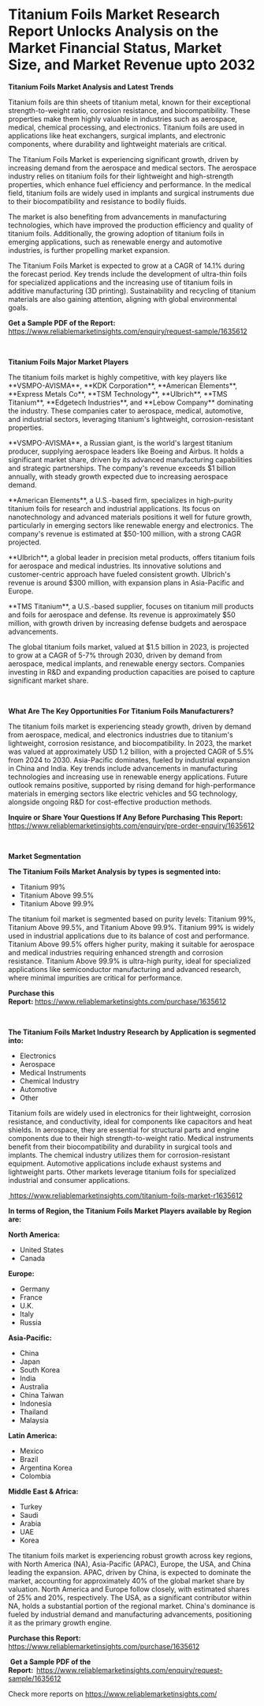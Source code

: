<p><h1>Titanium Foils Market Research Report Unlocks Analysis on the Market Financial Status, Market Size, and Market Revenue upto 2032</h1></p><p><strong>Titanium Foils Market Analysis and Latest Trends</strong></p>
<p><p>Titanium foils are thin sheets of titanium metal, known for their exceptional strength-to-weight ratio, corrosion resistance, and biocompatibility. These properties make them highly valuable in industries such as aerospace, medical, chemical processing, and electronics. Titanium foils are used in applications like heat exchangers, surgical implants, and electronic components, where durability and lightweight materials are critical.</p><p>The Titanium Foils Market is experiencing significant growth, driven by increasing demand from the aerospace and medical sectors. The aerospace industry relies on titanium foils for their lightweight and high-strength properties, which enhance fuel efficiency and performance. In the medical field, titanium foils are widely used in implants and surgical instruments due to their biocompatibility and resistance to bodily fluids.</p><p>The market is also benefiting from advancements in manufacturing technologies, which have improved the production efficiency and quality of titanium foils. Additionally, the growing adoption of titanium foils in emerging applications, such as renewable energy and automotive industries, is further propelling market expansion.</p><p>The Titanium Foils Market is expected to grow at a CAGR of 14.1% during the forecast period. Key trends include the development of ultra-thin foils for specialized applications and the increasing use of titanium foils in additive manufacturing (3D printing). Sustainability and recycling of titanium materials are also gaining attention, aligning with global environmental goals.</p></p>
<p><strong>Get a Sample PDF of the Report:&nbsp;</strong> <a href="https://www.reliablemarketinsights.com/enquiry/request-sample/1635612?utm_campaign=1994&utm_medium=2&utm_source=Github&utm_content=ia&utm_term=25012025&utm_id=titanium-foils">https://www.reliablemarketinsights.com/enquiry/request-sample/1635612</a></p>
<p>&nbsp;</p>
<p><strong>Titanium Foils Major Market Players</strong></p>
<p><p>The titanium foils market is highly competitive, with key players like **VSMPO-AVISMA**, **KDK Corporation**, **American Elements**, **Express Metals Co**, **TSM Technology**, **Ulbrich**, **TMS Titanium**, **Edgetech Industries**, and **Lebow Company** dominating the industry. These companies cater to aerospace, medical, automotive, and industrial sectors, leveraging titanium's lightweight, corrosion-resistant properties.</p><p>**VSMPO-AVISMA**, a Russian giant, is the world's largest titanium producer, supplying aerospace leaders like Boeing and Airbus. It holds a significant market share, driven by its advanced manufacturing capabilities and strategic partnerships. The company's revenue exceeds $1 billion annually, with steady growth expected due to increasing aerospace demand.</p><p>**American Elements**, a U.S.-based firm, specializes in high-purity titanium foils for research and industrial applications. Its focus on nanotechnology and advanced materials positions it well for future growth, particularly in emerging sectors like renewable energy and electronics. The company's revenue is estimated at $50-100 million, with a strong CAGR projected.</p><p>**Ulbrich**, a global leader in precision metal products, offers titanium foils for aerospace and medical industries. Its innovative solutions and customer-centric approach have fueled consistent growth. Ulbrich's revenue is around $300 million, with expansion plans in Asia-Pacific and Europe.</p><p>**TMS Titanium**, a U.S.-based supplier, focuses on titanium mill products and foils for aerospace and defense. Its revenue is approximately $50 million, with growth driven by increasing defense budgets and aerospace advancements.</p><p>The global titanium foils market, valued at $1.5 billion in 2023, is projected to grow at a CAGR of 5-7% through 2030, driven by demand from aerospace, medical implants, and renewable energy sectors. Companies investing in R&D and expanding production capacities are poised to capture significant market share.</p></p>
<p>&nbsp;</p>
<p><strong>What Are The Key Opportunities For Titanium Foils Manufacturers?</strong></p>
<p><p>The titanium foils market is experiencing steady growth, driven by demand from aerospace, medical, and electronics industries due to titanium's lightweight, corrosion resistance, and biocompatibility. In 2023, the market was valued at approximately USD 1.2 billion, with a projected CAGR of 5.5% from 2024 to 2030. Asia-Pacific dominates, fueled by industrial expansion in China and India. Key trends include advancements in manufacturing technologies and increasing use in renewable energy applications. Future outlook remains positive, supported by rising demand for high-performance materials in emerging sectors like electric vehicles and 5G technology, alongside ongoing R&D for cost-effective production methods.</p></p>
<p><strong>Inquire or Share Your Questions If Any Before Purchasing This Report:</strong> <a href="https://www.reliablemarketinsights.com/enquiry/pre-order-enquiry/1635612?utm_campaign=1994&utm_medium=2&utm_source=Github&utm_content=ia&utm_term=25012025&utm_id=titanium-foils">https://www.reliablemarketinsights.com/enquiry/pre-order-enquiry/1635612</a></p>
<p>&nbsp;</p>
<p><strong>Market Segmentation</strong></p>
<p><strong>The Titanium Foils Market Analysis by types is segmented into:</strong></p>
<p><ul><li>Titanium 99%</li><li>Titanium Above 99.5%</li><li>Titanium Above 99.9%</li></ul></p>
<p><p>The titanium foil market is segmented based on purity levels: Titanium 99%, Titanium Above 99.5%, and Titanium Above 99.9%. Titanium 99% is widely used in industrial applications due to its balance of cost and performance. Titanium Above 99.5% offers higher purity, making it suitable for aerospace and medical industries requiring enhanced strength and corrosion resistance. Titanium Above 99.9% is ultra-high purity, ideal for specialized applications like semiconductor manufacturing and advanced research, where minimal impurities are critical for performance.</p></p>
<p><strong>Purchase this Report:&nbsp;</strong><a href="https://www.reliablemarketinsights.com/purchase/1635612?utm_campaign=1994&utm_medium=2&utm_source=Github&utm_content=ia&utm_term=25012025&utm_id=titanium-foils">https://www.reliablemarketinsights.com/purchase/1635612</a></p>
<p>&nbsp;</p>
<p><strong>The Titanium Foils Market Industry Research by Application is segmented into:</strong></p>
<p><ul><li>Electronics</li><li>Aerospace</li><li>Medical Instruments</li><li>Chemical Industry</li><li>Automotive</li><li>Other</li></ul></p>
<p><p>Titanium foils are widely used in electronics for their lightweight, corrosion resistance, and conductivity, ideal for components like capacitors and heat shields. In aerospace, they are essential for structural parts and engine components due to their high strength-to-weight ratio. Medical instruments benefit from their biocompatibility and durability in surgical tools and implants. The chemical industry utilizes them for corrosion-resistant equipment. Automotive applications include exhaust systems and lightweight parts. Other markets leverage titanium foils for specialized industrial and consumer applications.</p></p>
<p><a href="https://www.reliablemarketinsights.com/titanium-foils-market-r1635612?utm_campaign=1994&utm_medium=2&utm_source=Github&utm_content=ia&utm_term=25012025&utm_id=titanium-foils">&nbsp;https://www.reliablemarketinsights.com/titanium-foils-market-r1635612</a></p>
<p><strong>In terms of Region, the Titanium Foils Market Players available by Region are:</strong></p>
<p>
    <p> <strong> North America: </strong>
        <ul>
            <li>United States</li>
            <li>Canada</li>
        </ul>
        </p> 
    <p> <strong> Europe: </strong>
        <ul>
            <li>Germany</li>
            <li>France</li>
            <li>U.K.</li>
            <li>Italy</li>
            <li>Russia</li>
        </ul>
        </p> 
    <p> <strong> Asia-Pacific: </strong>
        <ul>
            <li>China</li>
            <li>Japan</li>
            <li>South Korea</li>
            <li>India</li>
            <li>Australia</li>
            <li>China Taiwan</li>
            <li>Indonesia</li>
            <li>Thailand</li>
            <li>Malaysia</li>
        </ul>
        </p> 
    <p> <strong> Latin America: </strong>
        <ul>
            <li>Mexico</li>
            <li>Brazil</li>
            <li>Argentina Korea</li>
            <li>Colombia</li>
        </ul>
        </p> 
    <p> <strong> Middle East & Africa: </strong>
        <ul>
            <li>Turkey</li>
            <li>Saudi</li>
            <li>Arabia</li>
            <li>UAE</li>
            <li>Korea</li>
        </ul>
    </p>
    </p>
<p><p>The titanium foils market is experiencing robust growth across key regions, with North America (NA), Asia-Pacific (APAC), Europe, the USA, and China leading the expansion. APAC, driven by China, is expected to dominate the market, accounting for approximately 40% of the global market share by valuation. North America and Europe follow closely, with estimated shares of 25% and 20%, respectively. The USA, as a significant contributor within NA, holds a substantial portion of the regional market. China's dominance is fueled by industrial demand and manufacturing advancements, positioning it as the primary growth engine.</p></p>
<p><strong>Purchase this Report: </strong><a href="https://www.reliablemarketinsights.com/purchase/1635612?utm_campaign=1994&utm_medium=2&utm_source=Github&utm_content=ia&utm_term=25012025&utm_id=titanium-foils">https://www.reliablemarketinsights.com/purchase/1635612</a></p>
<p>&nbsp;<strong>Get a Sample PDF of the Report:&nbsp;&nbsp;</strong><a href="https://www.reliablemarketinsights.com/enquiry/request-sample/1635612?utm_campaign=1994&utm_medium=2&utm_source=Github&utm_content=ia&utm_term=25012025&utm_id=titanium-foils">https://www.reliablemarketinsights.com/enquiry/request-sample/1635612</a></p>
<p><strong></strong></p>
<p>Check more reports on <a href="https://www.reliablemarketinsights.com/?utm_campaign=1994&utm_medium=2&utm_source=Github&utm_content=ia&utm_term=25012025&utm_id=titanium-foils">https://www.reliablemarketinsights.com/</a></p>
